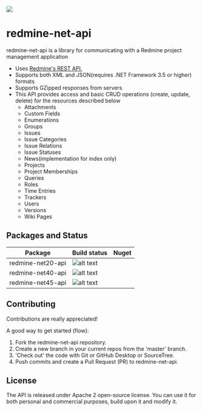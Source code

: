 ![](https://github.com/zapadi/redmine-net-api/blob/master/logo.png)
# redmine-net-api 

redmine-net-api is a library for communicating with a Redmine project management application

* Uses [Redmine's REST API.](http://www.redmine.org/projects/redmine/wiki/Rest_api/)
* Supports both XML and JSON(requires .NET Framework 3.5 or higher) formats
* Supports GZipped responses from servers
* This API provides access and basic CRUD operations (create, update, delete) for the resources described below
  * Attachments
  * Custom Fields
  * Enumerations  
  * Groups
  * Issues  
  * Issue Categories
  * Issue Relations
  * Issue Statuses
  * News(implementation for index only)
  * Projects
  * Project Memberships
  * Queries  
  * Roles
  * Time Entries
  * Trackers
  * Users
  * Versions
  * Wiki Pages

## Packages and Status

Package | Build status | Nuget
-------- | ------------ | -------
redmine-net20-api | ![alt text](https://ci.appveyor.com/api/projects/status/github/zapadi/redmine-net-api?branch=master&svg=true) |
redmine-net40-api | ![alt text](https://ci.appveyor.com/api/projects/status/github/zapadi/redmine-net-api?branch=master&svg=true) |
redmine-net45-api | ![alt text](https://ci.appveyor.com/api/projects/status/github/zapadi/redmine-net-api?branch=master&svg=true) |

## Contributing ##
Contributions are really appreciated!

A good way to get started (flow):

1. Fork the redmine-net-api repository.
2. Create a new branch in your current repos from the 'master' branch.
3. 'Check out' the code with Git or GitHub Desktop or SourceTree.
4. Push commits and create a Pull Request (PR) to redmine-net-api.

## License ##
The API is released under Apache 2 open-source license. You can use it for both personal and commercial purposes, build upon it and modify it.


